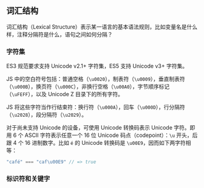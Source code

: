 ## 词汇结构

词汇结构（Lexical Structure）表示某一语言的基本语法规则，比如变量名是什么样，注释分隔符是什么，语句之间如何分隔？

### 字符集

ES3 规范要求支持 Unicode v2.1+ 字符集，ES5 支持 Unicode v3+ 字符集。

JS 中的空白符号包括：普通空格（`\u0020`），制表符（`\u0009`），垂直制表符（`\u000B`），换页符（`\u000C`），非换行空格（`\u00A0`），字节顺序标记（`\uFEFF`），以及 Unicode Z 目录下的所有字符。

JS 将这些字符当作行结束符：换行符（`\u000A`），回车（`\u000D`），行分隔符（`\u2028`），段分隔符（`\u2029`）。

对于尚未支持 Unicode 的设备，可使用 Unicode 转换码表示 Unicode 字符。即用 6 个 ASCII 字符表示任意一个 16 位 Unicode 码点（codepoint）：`\u` 开头，后跟 4 个 16 进制数字。比如 `é` 的 Unicode 转换码是 `\u00E9`，因而如下两字符相等：

```javascript
"café" === "caf\u00E9" // => true
```

### 标识符和关键字


